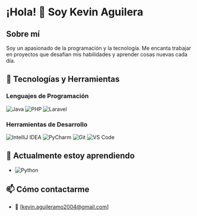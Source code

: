 # ¡Hola! 👋 Soy Kevin Aguilera

## Sobre mí
Soy un apasionado de la programación y la tecnología. Me encanta trabajar en proyectos que desafían mis habilidades y aprender cosas nuevas cada día.

## 🔧 Tecnologías y Herramientas

### Lenguajes de Programación
![Java](https://img.shields.io/badge/Java-%23ED8B00.svg?style=for-the-badge&logo=java&logoColor=white)
![PHP](https://img.shields.io/badge/PHP-777BB4?style=for-the-badge&logo=php&logoColor=white)
![Laravel](https://img.shields.io/badge/Laravel-FF2D20?style=for-the-badge&logo=laravel&logoColor=white)

### Herramientas de Desarrollo
![IntelliJ IDEA](https://img.shields.io/badge/IntelliJ%20IDEA-000000.svg?style=for-the-badge&logo=intellij-idea&logoColor=white)
![PyCharm](https://img.shields.io/badge/PyCharm-000000.svg?style=for-the-badge&logo=pycharm&logoColor=white)
![Git](https://img.shields.io/badge/Git-%23F05033.svg?style=for-the-badge&logo=git&logoColor=white)
![VS Code](https://img.shields.io/badge/VS%20Code-0078d7.svg?style=for-the-badge&logo=visual-studio-code&logoColor=white)

## 🌱 Actualmente estoy aprendiendo
- ![Python](https://img.shields.io/badge/Python-3670A0?style=for-the-badge&logo=python&logoColor=ffdd54)

## 📫 Cómo contactarme
- 📧 [kevin.aguileramo2004@gmail.com]
